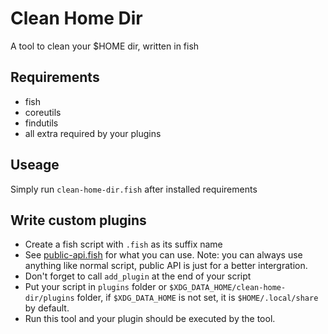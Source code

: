 # Clean Home Dir  

A tool to clean your $HOME dir, written in fish

## Requirements

- fish
- coreutils
- findutils
- all extra required by your plugins

## Useage

Simply run `clean-home-dir.fish` after installed requirements

## Write custom plugins

- Create a fish script with `.fish` as its suffix name
- See [public-api.fish](./public-api.fish) for what you can use. Note: you can always use anything like normal script, public API is just for a better intergration.
- Don't forget to call `add_plugin` at the end of your script
- Put your script in `plugins` folder or `$XDG_DATA_HOME/clean-home-dir/plugins` folder, if `$XDG_DATA_HOME` is not set, it is `$HOME/.local/share` by default.
- Run this tool and your plugin should be executed by the tool.
